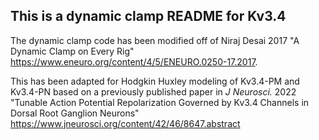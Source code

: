 ## This is a dynamic clamp README for Kv3.4

The dynamic clamp code has been modified off of Niraj Desai 2017 "A Dynamic Clamp on Every Rig" https://www.eneuro.org/content/4/5/ENEURO.0250-17.2017.

This has been adapted for Hodgkin Huxley modeling of Kv3.4-PM and Kv3.4-PN based on a previously published paper in _J Neurosci._ 2022 "Tunable Action Potential Repolarization Governed by Kv3.4 Channels in Dorsal Root Ganglion Neurons" https://www.jneurosci.org/content/42/46/8647.abstract
